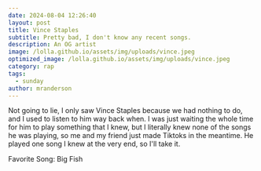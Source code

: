 ```yaml
---
date: 2024-08-04 12:26:40
layout: post
title: Vince Staples
subtitle: Pretty bad, I don't know any recent songs.
description: An OG artist
image: /lolla.github.io/assets/img/uploads/vince.jpeg
optimized_image: /lolla.github.io/assets/img/uploads/vince.jpeg
category: rap
tags:
  - sunday
author: mranderson
---
```

Not going to lie, I only saw Vince Staples because we had nothing to do, and I used to listen to him way back when. I was just waiting the whole time for him to play something that I knew, but I literally knew none of the songs he was playing, so me and my friend just made Tiktoks in the meantime. He played one song I knew at the very end, so I'll take it.

Favorite Song: Big Fish